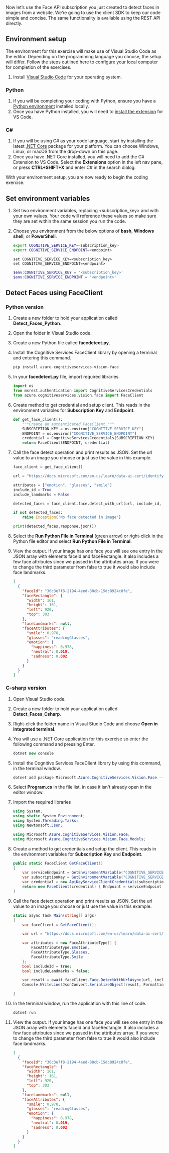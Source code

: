 Now let’s use the Face API subscription you just created to detect faces in images from a website. We’re going to use the client SDK to keep our code simple and concise. The same functionality is available using the REST API directly.

## Environment setup

The environment for this exercise will make use of Visual Studio Code as the editor. Depending on the programming language you choose, the setup will differ. Follow the steps outlined here to configure your local computer for completion of the exercises.

1. Install [Visual Studio Code](https://code.visualstudio.com/) for your operating system.

### Python

1. If you will be completing your coding with Python, ensure you have a [Python environment](https://www.python.org/downloads/) installed locally.
1. Once you have Python installed, you will need to [install the extension](https://marketplace.visualstudio.com/items?itemName=ms-python.python) for VS Code.

### C#

1. If you will be using C# as your code language, start by installing the latest [.NET Core](https://docs.microsoft.com/dotnet/core/install/windows?tabs=netcore31) package for your platform. You can choose Windows, Linux, or macOS from the drop-down on this page.
1. Once you have .NET Core installed, you will need to add the C# Extension to VS Code. Select the **Extensions** option in the left nav pane, or press **CTRL+SHIFT+X** and enter C# in the search dialog.

With your environment setup, you are now ready to begin the coding exercise.

## Set environment variables

1. Set two environment variables, replacing <subscription_key> and <endpoint> with your own values. Your code will reference these values so make sure they are set within the same session you run the code.
1. Choose you environment from the below options of **bash**, **Windows shell**, or **PowerShell**.

    ```bash
    export COGNITIVE_SERVICE_KEY=<subscription_key>
    export COGNITIVE_SERVICE_ENDPOINT=<endpoint>
    ```

    ```dos
    set COGNITIVE_SERVICE_KEY=<subscription_key>
    set COGNITIVE_SERVICE_ENDPOINT=<endpoint>
    ```

    ```powershell
    $env:COGNITIVE_SERVICE_KEY = '<subscription_key>'
    $env:COGNITIVE_SERVICE_ENDPOINT = '<endpoint>'
    ```

## Detect Faces using FaceClient

### Python version

1. Create a new folder to hold your application called **Detect_Faces_Python**.
1. Open the folder in Visual Studio code.
1. Create a new Python file called **facedetect.py**.
1. Install the Cognitive Services FaceClient library by opening a terminal and entering this command.

    ```python
    pip install azure-cognitiveservices-vision-face
    ```

1. In your **facedetect.py** file, import required libraries.

    ```python
    import os
    from msrest.authentication import CognitiveServicesCredentials
    from azure.cognitiveservices.vision.face import FaceClient
    ```

1. Create method to get credential and setup client. This reads in the environment variables for **Subscription Key** and **Endpoint**.

    ```python
    def get_face_client():
        """Create an authenticated FaceClient."""
        SUBSCRIPTION_KEY = os.environ["COGNITIVE_SERVICE_KEY"]
        ENDPOINT = os.environ["COGNITIVE_SERVICE_ENDPOINT"]
        credential = CognitiveServicesCredentials(SUBSCRIPTION_KEY)
        return FaceClient(ENDPOINT, credential)
    ```

1. Call the face detect operation and print results as JSON. Set the url value to an image you choose or just use the value in this example.

    ```python
    face_client = get_face_client()

    url = "https://docs.microsoft.com/en-us/learn/data-ai-cert/identify-faces-with-computer-vision/media/clo19_ubisoft_azure_068.png"

    attributes = ["emotion", "glasses", "smile"]
    include_id = True
    include_landmarks = False

    detected_faces = face_client.face.detect_with_url(url, include_id, include_landmarks, attributes, raw=True)

    if not detected_faces:
        raise Exception('No face detected in image')

    print(detected_faces.response.json())
    ```

1. Select the **Run Python File in Terminal** (green arrow) or right-click in the Python file editor and select **Run Python File in Terminal**.
1. View the output. If your image has one face you will see one entry in the JSON array with elements faceId and faceRectangle. It also includes a few face attributes since we passed in the attributes array. If you were to change the third parameter from false to true it would also include face landmarks.

    ```json
    [
      {
        "faceId": "36c3e7f8-2194-4eed-88cb-15dc8924c8fe",
        "faceRectangle": {
          "width": 161,
          "height": 161,
          "left": 920,
          "top": 303
        },
        "faceLandmarks": null,
        "faceAttributes": {
          "smile": 0.978,
          "glasses": "readingGlasses",
          "emotion": {
            "happiness": 0.978,
            "neutral": 0.019,
            "sadness": 0.002
          }
        }
      }
    ]
    ```

### C-sharp version

1. Open Visual Studio code.
1. Create a new folder to hold your application called **Detect_Faces_Csharp**.
1. Right-click the folder name in Visual Studio Code and choose **Open in integrated terminal**.
1. You will use a .NET Core application for this exercise so enter the following command and pressing Enter.

    ```csharp
    dotnet new console
    ```

1. Install the Cognitive Services FaceClient library by using this command, in the terminal window.

    ```csharp
    dotnet add package Microsoft.Azure.CognitiveServices.Vision.Face --version 2.5.0-preview.1
    ```

1. Select **Program.cs** in the file list, in case it isn't already open in the editor window.
1. Import the required libraries

    ```csharp
    using System;
    using static System.Environment;
    using System.Threading.Tasks;
    using Newtonsoft.Json;

    using Microsoft.Azure.CognitiveServices.Vision.Face;
    using Microsoft.Azure.CognitiveServices.Vision.Face.Models;
    ```

1. Create a method to get credentials and setup the client. This reads in the environment variables for **Subscription Key** and **Endpoint**.

    ```csharp
    public static FaceClient GetFaceClient()
    {
        var serviceEndpoint = GetEnvironmentVariable("COGNITIVE_SERVICE_ENDPOINT");
        var subscriptionKey = GetEnvironmentVariable("COGNITIVE_SERVICE_KEY");
        var credential = new ApiKeyServiceClientCredentials(subscriptionKey);
        return new FaceClient(credential) { Endpoint = serviceEndpoint };
    }
    ```

1. Call the face detect operation and print results as JSON. Set the url value to an image you choose or just use the value in this example.

    ```csharp
    static async Task Main(string[] args)
    {
        var faceClient = GetFaceClient();

        var url = "https://docs.microsoft.com/en-us/learn/data-ai-cert/identify-faces-with-computer-vision/media/clo19_ubisoft_azure_068.png";

        var attributes = new FaceAttributeType[] {
            FaceAttributeType.Emotion,
            FaceAttributeType.Glasses,
            FaceAttributeType.Smile
        };
        bool includeId = true;
        bool includeLandmarks = false;

        var result = await faceClient.Face.DetectWithUrlAsync(url, includeId, includeLandmarks, attributes);
        Console.WriteLine(JsonConvert.SerializeObject(result, Formatting.Indented));

    }
    ```

1. In the terminal window, run the application with this line of code.

    ```csharp
    dotnet run
    ```

1. View the output. If your image has one face you will see one entry in the JSON array with elements faceId and faceRectangle. It also includes a few face attributes since we passed in the attributes array. If you were to change the third parameter from false to true it would also include face landmarks.

    ```json
    [
      {
        "faceId": "36c3e7f8-2194-4eed-88cb-15dc8924c8fe",
        "faceRectangle": {
          "width": 161,
          "height": 161,
          "left": 920,
          "top": 303
        },
        "faceLandmarks": null,
        "faceAttributes": {
          "smile": 0.978,
          "glasses": "readingGlasses",
          "emotion": {
            "happiness": 0.978,
            "neutral": 0.019,
            "sadness": 0.002
          }
        }
      }
    ]
    ```
